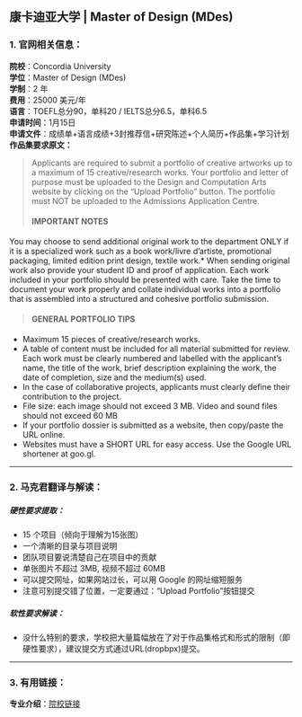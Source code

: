 ## 康卡迪亚大学 | Master of Design (MDes)

### 1. 官网相关信息：

**院校**：Concordia University  
**学位**：Master of Design (MDes)  
**学制**：2 年  
**费用**：25000 美元/年  
**语言**：TOEFL总分90，单科20 / IELTS总分6.5，单科6.5  
**申请时间**：1月15日  
**申请文件**：成绩单+语言成绩+3封推荐信+研究陈述+个人简历+作品集+学习计划  
**作品集要求原文：**   

> Applicants are required to submit a portfolio of creative artworks up to a maximum of 15 creative/research works. Your portfolio and letter of purpose must be uploaded to the Design and Computation Arts website by clicking on the “Upload Portfolio” button. The portfolio must NOT be uploaded to the Admissions Application Centre.
> #### IMPORTANT NOTES  
You may choose to send additional original work to the department ONLY if it is a specialized work such as a book work/livre d’artiste, promotional packaging, limited edition print design, textile work.* When sending original work also provide your student ID and proof of application.
Each work included in your portfolio should be presented with care. Take the time to document your work properly and collate individual works into a portfolio that is assembled into a structured and cohesive portfolio submission.  
> #### GENERAL PORTFOLIO TIPS
- Maximum 15 pieces of creative/research works.
- A table of content must be included for all material submitted for review. Each work must be clearly numbered and labelled with the applicant’s name, the title of the work, brief description explaining the work, the date of completion, size and the medium(s) used.
- In the case of collaborative projects, applicants must clearly define their contribution to the project.
- File size: each image should not exceed 3 MB. Video and sound files should not exceed 60 MB
- If your portfolio dossier is submitted as a website, then copy/paste the URL online.
- Websites must have a SHORT URL for easy access. Use the Google URL shortener at goo.gl.



---


### 2. 马克君翻译与解读：

##### 硬性要求提取：
- 15 个项目（倾向于理解为15张图）  
- 一个清晰的目录与项目说明  
- 团队项目要说清楚自己在项目中的贡献  
- 单张图片不超过 3MB, 视频不超过 60MB  
- 可以提交网址，如果网站过长，可以用 Google 的网址缩短服务
- 注意可别提交错了位置，一定要通过：“Upload Portfolio”按钮提交

##### 软性要求解读：
- 没什么特别的要求，学校把大量篇幅放在了对于作品集格式和形式的限制（即硬性要求），建议提交方式通过URL(dropbpx)提交。


---


### 3. 有用链接：

**专业介绍**：[院校链接](https://www.concordia.ca/finearts/design/programs/graduate/design.html)  
